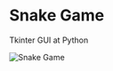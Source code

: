 # Snake Game
Tkinter GUI at Python

![Snake Game](https://user-images.githubusercontent.com/108418709/176749213-b620a001-5d86-4f0a-bcd2-d93f01b5cd2c.PNG)
